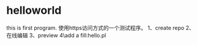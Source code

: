 # helloworld
this is first program.
使用https访问方式的一个测试程序。
1、create repo
2、在线编辑
3、preview
4\add a fill:hello.pl 
